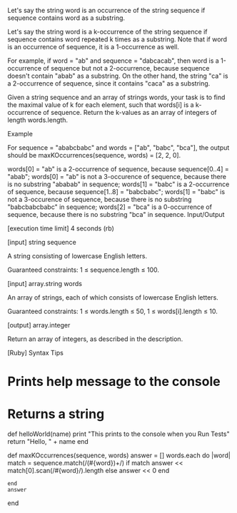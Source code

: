 Let's say the string word is an occurrence of the string sequence if sequence contains word as a substring.

Let's say the string word is a k-occurrence of the string sequence if sequence contains word repeated k times as a substring. Note that if word is an occurrence of sequence, it is a 1-occurrence as well.

For example, if word = "ab" and sequence = "dabcacab", then word is a 1-occurrence of sequence but not a 2-occurrence, because sequence doesn't contain "abab" as a substring. On the other hand, the string "ca" is a 2-occurrence of sequence, since it contains "caca" as a substring.

Given a string sequence and an array of strings words, your task is to find the maximal value of k for each element, such that words[i] is a k-occurrence of sequence. Return the k-values as an array of integers of length words.length.

Example

For sequence = "ababcbabc" and words = ["ab", "babc", "bca"], the output should be maxKOccurrences(sequence, words) = [2, 2, 0].

words[0] = "ab" is a 2-occurrence of sequence, because sequence[0..4] = "abab";
words[0] = "ab" is not a 3-occurence of sequence, because there is no substring "ababab" in sequence;
words[1] = "babc" is a 2-occurrence of sequence, because sequence[1..8] = "babcbabc";
words[1] = "babc" is not a 3-occurence of sequence, because there is no substring "babcbabcbabc" in sequence;
words[2] = "bca" is a 0-occurrence of sequence, because there is no substring "bca" in sequence.
Input/Output

[execution time limit] 4 seconds (rb)

[input] string sequence

A string consisting of lowercase English letters.

Guaranteed constraints:
1 ≤ sequence.length ≤ 100.

[input] array.string words

An array of strings, each of which consists of lowercase English letters.

Guaranteed constraints:
1 ≤ words.length ≤ 50,
1 ≤ words[i].length ≤ 10.

[output] array.integer

Return an array of integers, as described in the description.

[Ruby] Syntax Tips

# Prints help message to the console
# Returns a string
def helloWorld(name)
    print "This prints to the console when you Run Tests"
    return "Hello, " + name
end


def maxKOccurrences(sequence, words)
    answer = []
    words.each do |word|
        match = sequence.match(/(#{word})+/)
        if match
            answer << match[0].scan(/#{word}/).length
            else
            answer << 0
        end
        
    end
    answer
end
